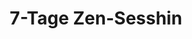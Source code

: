 ---
layout: SeminarLayout
title: '7-Tage Zen-Sesshin'
startDate: '12.12.2020'
endDate: '19.12.2020'
descriptionShort: 'Das sino-japanische Wort Sesshin bedeutet „mit dem Herz in Berührung kommen“. Das Herz oder der Geist (japanisch: Shin oder Kokoro) ist das wahre Selbst, das wahre Faktum, das allen Verstand übersteigt.'
description: 'Hier im Sesshin wollen wir unsere Aufmerksamkeit nach innen richten, nur auf das, was wir jetzt gerade tun. Daraus entsteht die Möglichkeit, mit diesem Herzen, mit unserem wahren Selbst, in unmittelbare Berührung zu kommen. Durch das stille Sitzen (Zazen) wächst innerer Frieden, Konzentration des Geistes und die Fähigkeit, auf einer tieferen Ebene zu leben. Kursbeschreibung: Täglich 13 x 25 Minuten Zazen mit Gehen, Vortrag, Einzelgespräch, Samu (meditative Arbeit). Der Kurs findet im Schweigen statt. Bitte tragen Sie zum Sitzen bequeme, neutrale und ungemusterte Kleidung.'
honorar: 'Dana (auf freiwilliger Basis), Empfehlung: 210-330 €'
kursgebuehr: '80 €'
unterkunft: '280 €, Aufpreis bei Einzelzimmer'
dozentenbeschreibung: '<strong>Paul Shepherd</strong>, geboren 1948 in den USA, verheiratet und Vater von vier erwachsenen Kindern; autorisierter Zen-Lehrer der Zen-Schule Sanbô Zen International, Kamakura/Japan, begann 1971 seine Zen-Schulung bei Robert Aitken in Hawaii. Er lebte anschließend 17 Jahre in Kamakura/ Japan. Dort hat er unter Führung von Yamada Kôun Roshi das Koanstudium absolviert und erhielt von ihm später die Lehrerlaubnis. Im August 2011 erhielt er den Titel „Associate Zen Master” der Zen-Schule Sanbô Zen International.'
website: 'Paul Shepherd'
websiteUrl: 'http://www.zen-kokoro.org'
performers: 'Paul F. Shepherd (Cho-un)'
---